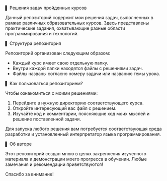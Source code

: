 ▌  Решения задач пройденных курсов

Данный репозиторий содержит мои решения задач, выполненных в рамках различных образовательных курсов. Здесь представлены практические задания, охватывающие разные области программирования и технологий.

▌  Структура репозитория

Репозиторий организован следующим образом:

- Каждый курс имеет свою отдельную папку.
- Внутри каждой папки находятся файлы с решениями задач.
- Файлы названы согласно номеру задачи или названию темы урока.

▌  Как пользоваться репозиторием?

Чтобы ознакомиться с моими решениями:

1. Перейдите в нужную директорию соответствующего курса.
2. Откройте интересующий вас файл с решением.
3. Изучайте код и комментарии, поясняющие ход моих мыслей и решение поставленной задачи.

Для запуска любого решения вам потребуется соответствующая среда разработки и установленный интерпретатор языка программирования.

▌  Об авторе

Этот репозиторий создан мною в целях закрепления изученного материала и демонстрации моего прогресса в обучении. Любые замечания и рекомендации приветствуются!

Спасибо за внимание!
